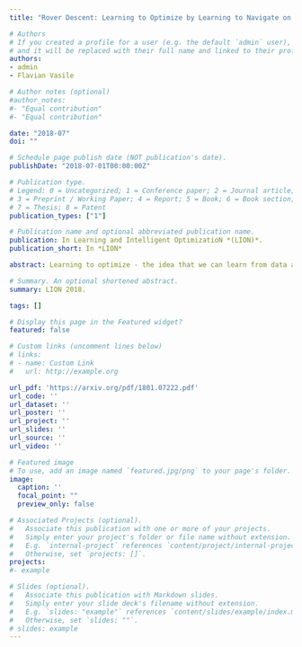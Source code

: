 ```yaml
---
title: "Rover Descent: Learning to Optimize by Learning to Navigate on Prototypical Loss Surfaces"

# Authors
# If you created a profile for a user (e.g. the default `admin` user), write the username (folder name) here 
# and it will be replaced with their full name and linked to their profile.
authors:
- admin
- Flavian Vasile

# Author notes (optional)
#author_notes:
#- "Equal contribution"
#- "Equal contribution"

date: "2018-07"
doi: ""

# Schedule page publish date (NOT publication's date).
publishDate: "2018-07-01T00:00:00Z"

# Publication type.
# Legend: 0 = Uncategorized; 1 = Conference paper; 2 = Journal article;
# 3 = Preprint / Working Paper; 4 = Report; 5 = Book; 6 = Book section;
# 7 = Thesis; 8 = Patent
publication_types: ["1"]

# Publication name and optional abbreviated publication name.
publication: In Learning and Intelligent OptimizatioN *(LION)*.
publication_short: In *LION*

abstract: Learning to optimize - the idea that we can learn from data algorithms that optimize a numerical criterion - has recently been at the heart of a growing number of research efforts. One of the most challenging issues within this approach is to learn a policy that is able to optimize over classes of functions that are different from the classes that the policy was trained on. We propose a novel way of framing learning to optimize as a problem of learning a good navigation policy on a partially observable loss surface. To this end, we develop Rover Descent, a solution that allows us to learn a broad optimization policy from training only on a small set of prototypical two-dimensional surfaces that encompasses classically hard cases such as valleys, plateaus, cliffs and saddles and by using strictly zeroth-order information. We show that, without having access to gradient or curvature information, we achieve fast convergence on optimization problems not presented at training time, such as the Rosenbrock function and other two dimensional hard functions. We extend our framework to optimize over high dimensional functions and show good preliminary results.

# Summary. An optional shortened abstract.
summary: LION 2018.

tags: []

# Display this page in the Featured widget?
featured: false

# Custom links (uncomment lines below)
# links:
# - name: Custom Link
#   url: http://example.org

url_pdf: 'https://arxiv.org/pdf/1801.07222.pdf'
url_code: ''
url_dataset: ''
url_poster: ''
url_project: ''
url_slides: ''
url_source: ''
url_video: ''

# Featured image
# To use, add an image named `featured.jpg/png` to your page's folder. 
image:
  caption: ''
  focal_point: ""
  preview_only: false

# Associated Projects (optional).
#   Associate this publication with one or more of your projects.
#   Simply enter your project's folder or file name without extension.
#   E.g. `internal-project` references `content/project/internal-project/index.md`.
#   Otherwise, set `projects: []`.
projects:
#- example

# Slides (optional).
#   Associate this publication with Markdown slides.
#   Simply enter your slide deck's filename without extension.
#   E.g. `slides: "example"` references `content/slides/example/index.md`.
#   Otherwise, set `slides: ""`.
# slides: example
---
```



